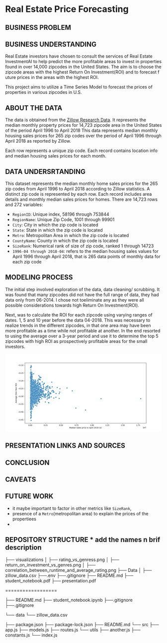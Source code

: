 # Real Estate Price Forecasting

## BUSINESS PROBLEM

## BUSINESS UNDERSTANDING

Real Estate investors have chosen to consult the services of Real Estate InvestmentAI to help predict the more profitable areas to invest in properties found in over 14,000 zipcodes in the United States. The aim is to choose the zipcode areas with the highest Return On Investment(ROI) and to forecast f
uture prices in the areas with the highest ROI.

This project aims to utilize a Time Series Model to forecast the prices of properties in various zipcodes in U.S.

## ABOUT THE DATA

The data is obtained from the [Zillow Research Data](https://www.zillow.com/research/data/). It represents the median monthly property prices for 14,723 zipcode area in the United States of the period April 1996 to April 2018
This data represents median monthly housing sales prices for 265 zip codes over the period of April 1996 through April 2018 as reported by Zillow.

Each row represents a unique zip code. Each record contains location info and median housing sales prices for each month.

## DATA UNDERSRTANDING

This dataset represents the median monthly home sales prices for the 265 zip codes from April 1996 to April 2018 according to Zillow statistics.
A distinct zip code is represented by each row. Each record includes area details and monthly median sales prices for homes.
There are 14,723 rows and 272 variables:

* `RegionID`: Unique index, 58196 through 753844
* `RegionName`: Unique Zip Code, 1001 through 99901
* `City`: City in which the zip code is located
* `State`: State in which the zip code is located
* `Metro`: Metropolitan Area in which the zip code is located
* `CountyName`: County in which the zip code is located
* `SizeRank`: Numerical rank of size of zip code, ranked 1 through 14723
* `1996-04 through 2018-04`: refers to the median housing sales values for April 1996 through April 2018, that is 265 data points of monthly data for each zip code

## MODELING PROCESS

The initial step involved exploration of the data, data cleaning/ scrubbing. It was found that many zipcodes did not have the full range of data, they had data only from 06-2014. I chose not toeliminate any as they were all possible considerations towards high Return On Investment(ROI).

Next, was to calculate the ROI for each zipcode using varying ranges of dates. 1, 5 and 10 year before the data 04-2018. This was necessary to realize trends in the different zipcodes, in that one area may have been more profitable as a time while not profitable at another. In the end resorted to using the average over a 3-year period and use it to determine the top 5 zipcodes with high ROI as prospectively profitable areas for the small investors.

![Median price vs 3 year](visualizations/median_price_vs_1_year_average.png)

## PRESENTATION LINKS AND SOURCES



## CONCLUSION


## CAVEATS

## FUTURE WORK
* it maybe important to factor in other metrics like `SizeRank`,
* presence of a `Metro`(metropolitan area) to explain the prices of the propertiees
*


## REPOSITORY STRUCTURE * add the names n brif description
├── visualizations
│   ├── rating_vs_genress.png
│   ├── return_on_investment_vs_genres.png
│   ├── correlation_between_runtime_and_average_rating.png
├── Data
│   ├── zillow_data.csv
├──.env
├──.gitignore
├── README.md
├── student_notebook.pdf
├── presentation.pdf











==================

├── README.md
├── student_notebook.ipynb
├──.gitignore
├──.gitignore

└── data
    └── zillow_data.csv



├── package.json
├── package-lock.json
├── README.md
└── src
    ├── app.js
    ├── models.js
    ├── routes.js
    └── utils
        ├── another.js
        ├── constants.js
        └── index.js



